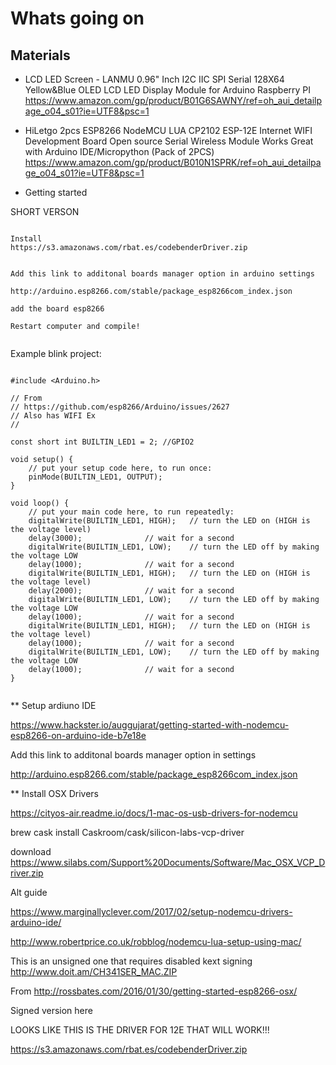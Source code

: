 # Whats going on

## Materials

* LCD LED Screen - LANMU 0.96" Inch I2C IIC SPI Serial 128X64 Yellow&Blue OLED LCD LED Display Module for Arduino Raspberry PI
  https://www.amazon.com/gp/product/B01G6SAWNY/ref=oh_aui_detailpage_o04_s01?ie=UTF8&psc=1

* HiLetgo 2pcs ESP8266 NodeMCU LUA CP2102 ESP-12E Internet WIFI Development Board Open source Serial Wireless Module Works Great with Arduino IDE/Micropython (Pack of 2PCS) 
  https://www.amazon.com/gp/product/B010N1SPRK/ref=oh_aui_detailpage_o04_s01?ie=UTF8&psc=1



* Getting started


SHORT VERSON

```

Install
https://s3.amazonaws.com/rbat.es/codebenderDriver.zip


Add this link to additonal boards manager option in arduino settings

http://arduino.esp8266.com/stable/package_esp8266com_index.json

add the board esp8266

Restart computer and compile!


```

Example blink project:
```

#include <Arduino.h>

// From 
// https://github.com/esp8266/Arduino/issues/2627
// Also has WIFI Ex
//

const short int BUILTIN_LED1 = 2; //GPIO2

void setup() {
    // put your setup code here, to run once:
    pinMode(BUILTIN_LED1, OUTPUT);
}

void loop() {
    // put your main code here, to run repeatedly:
    digitalWrite(BUILTIN_LED1, HIGH);   // turn the LED on (HIGH is the voltage level)
    delay(3000);              // wait for a second
    digitalWrite(BUILTIN_LED1, LOW);    // turn the LED off by making the voltage LOW
    delay(1000);              // wait for a second    
    digitalWrite(BUILTIN_LED1, HIGH);   // turn the LED on (HIGH is the voltage level)
    delay(2000);              // wait for a second
    digitalWrite(BUILTIN_LED1, LOW);    // turn the LED off by making the voltage LOW
    delay(1000);              // wait for a second    
    digitalWrite(BUILTIN_LED1, HIGH);   // turn the LED on (HIGH is the voltage level)
    delay(1000);              // wait for a second
    digitalWrite(BUILTIN_LED1, LOW);    // turn the LED off by making the voltage LOW
    delay(1000);              // wait for a second            
}


```

** Setup ardiuno IDE

https://www.hackster.io/auggujarat/getting-started-with-nodemcu-esp8266-on-arduino-ide-b7e18e

Add this link to additonal boards manager option in settings

http://arduino.esp8266.com/stable/package_esp8266com_index.json

** Install OSX Drivers

https://cityos-air.readme.io/docs/1-mac-os-usb-drivers-for-nodemcu

brew cask install Caskroom/cask/silicon-labs-vcp-driver

download
https://www.silabs.com/Support%20Documents/Software/Mac_OSX_VCP_Driver.zip

Alt guide

https://www.marginallyclever.com/2017/02/setup-nodemcu-drivers-arduino-ide/

http://www.robertprice.co.uk/robblog/nodemcu-lua-setup-using-mac/


This is an unsigned one that requires disabled kext signing
http://www.doit.am/CH341SER_MAC.ZIP

From 
http://rossbates.com/2016/01/30/getting-started-esp8266-osx/

Signed version here


LOOKS LIKE THIS IS THE DRIVER FOR 12E THAT WILL WORK!!!

https://s3.amazonaws.com/rbat.es/codebenderDriver.zip



